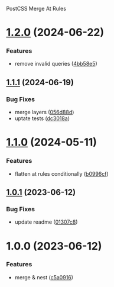 PostCSS Merge At Rules

# [1.2.0](https://github.com/vis97c/postcss-merge-at-rules/compare/v1.1.1...v1.2.0) (2024-06-22)


### Features

* remove invalid queries ([4bb58e5](https://github.com/vis97c/postcss-merge-at-rules/commit/4bb58e5de31c0f3537f3f86126f14b957c517f61))

## [1.1.1](https://github.com/vis97c/postcss-merge-at-rules/compare/v1.1.0...v1.1.1) (2024-06-19)


### Bug Fixes

* merge layers ([056d88d](https://github.com/vis97c/postcss-merge-at-rules/commit/056d88d688a31dd4c559794e6ae838ac38cc570a))
* uptate tests ([dc3018a](https://github.com/vis97c/postcss-merge-at-rules/commit/dc3018a2ed56ca83b65577cb6109e75b7c0f6237))

# [1.1.0](https://github.com/vis97c/postcss-merge-at-rules/compare/v1.0.1...v1.1.0) (2024-05-11)


### Features

* flatten at rules conditionally ([b0996cf](https://github.com/vis97c/postcss-merge-at-rules/commit/b0996cf4372d8d8b9cf9a00768d67fca4e1b2068))

## [1.0.1](https://github.com/vis97c/postcss-merge-at-rules/compare/v1.0.0...v1.0.1) (2023-06-12)


### Bug Fixes

* update readme ([01307c8](https://github.com/vis97c/postcss-merge-at-rules/commit/01307c8e12e7eb3e5ca2f5f5687e8eefca81d604))

# 1.0.0 (2023-06-12)


### Features

* merge & nest ([c5a0916](https://github.com/vis97c/postcss-merge-at-rules/commit/c5a0916d712680342daf5378aac9a8313da761b9))
